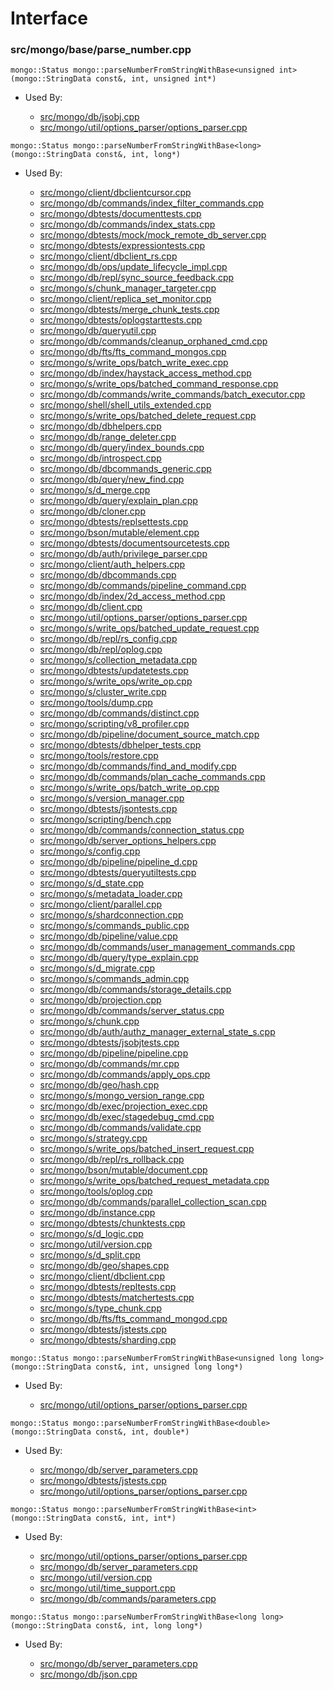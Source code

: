 
# Interface

### src/mongo/base/parse\_number.cpp

<div></div>

    mongo::Status mongo::parseNumberFromStringWithBase<unsigned int>(mongo::StringData const&, int, unsigned int*)

- Used By:

    - [src/mongo/db/jsobj.cpp](../../../bson)
    - [src/mongo/util/options\_parser/options\_parser.cpp](../../../startup\_initialization)

<div></div>

    mongo::Status mongo::parseNumberFromStringWithBase<long>(mongo::StringData const&, int, long*)

- Used By:

    - [src/mongo/client/dbclientcursor.cpp](../../../cpp\_client\_driver)
    - [src/mongo/db/commands/index\_filter\_commands.cpp](../../../database\_commands)
    - [src/mongo/dbtests/documenttests.cpp](../../../unit\_tests)
    - [src/mongo/db/commands/index\_stats.cpp](../../../database\_commands)
    - [src/mongo/dbtests/mock/mock\_remote\_db\_server.cpp](../../../unit\_tests)
    - [src/mongo/dbtests/expressiontests.cpp](../../../unit\_tests)
    - [src/mongo/client/dbclient\_rs.cpp](../../../cpp\_client\_driver)
    - [src/mongo/db/ops/update\_lifecycle\_impl.cpp](../../../update\_system)
    - [src/mongo/db/repl/sync\_source\_feedback.cpp](../../../replication)
    - [src/mongo/s/chunk\_manager\_targeter.cpp](../../../sharding)
    - [src/mongo/client/replica\_set\_monitor.cpp](../../../cpp\_client\_driver)
    - [src/mongo/dbtests/merge\_chunk\_tests.cpp](../../../unit\_tests)
    - [src/mongo/dbtests/oplogstarttests.cpp](../../../unit\_tests)
    - [src/mongo/db/queryutil.cpp](../../../core\_query\_system)
    - [src/mongo/db/commands/cleanup\_orphaned\_cmd.cpp](../../../database\_commands)
    - [src/mongo/db/fts/fts\_command\_mongos.cpp](../../../full\_text\_search\_module)
    - [src/mongo/s/write\_ops/batch\_write\_exec.cpp](../../../new\_wire\_protocol\_write\_commands)
    - [src/mongo/db/index/haystack\_access\_method.cpp](../../../indexing)
    - [src/mongo/s/write\_ops/batched\_command\_response.cpp](../../../new\_wire\_protocol\_write\_commands)
    - [src/mongo/db/commands/write\_commands/batch\_executor.cpp](../../../new\_wire\_protocol\_write\_commands)
    - [src/mongo/shell/shell\_utils\_extended.cpp](../../../mongo\_shell)
    - [src/mongo/s/write\_ops/batched\_delete\_request.cpp](../../../new\_wire\_protocol\_write\_commands)
    - [src/mongo/db/dbhelpers.cpp](../../../client\_and\_operation\_tracking)
    - [src/mongo/db/range\_deleter.cpp](../../../sharding)
    - [src/mongo/db/query/index\_bounds.cpp](../../../core\_query\_system)
    - [src/mongo/db/introspect.cpp](../../../client\_and\_operation\_tracking)
    - [src/mongo/db/dbcommands\_generic.cpp](../../../database\_commands)
    - [src/mongo/db/query/new\_find.cpp](../../../core\_query\_system)
    - [src/mongo/s/d\_merge.cpp](../../../sharding)
    - [src/mongo/db/query/explain\_plan.cpp](../../../core\_query\_system)
    - [src/mongo/db/cloner.cpp](../../../storage\_layer\_structure)
    - [src/mongo/dbtests/replsettests.cpp](../../../unit\_tests)
    - [src/mongo/bson/mutable/element.cpp](../../../bson)
    - [src/mongo/dbtests/documentsourcetests.cpp](../../../unit\_tests)
    - [src/mongo/db/auth/privilege\_parser.cpp](../../../authentication)
    - [src/mongo/client/auth\_helpers.cpp](../../../utilities)
    - [src/mongo/db/dbcommands.cpp](../../../database\_commands)
    - [src/mongo/db/commands/pipeline\_command.cpp](../../../aggregation\_framework)
    - [src/mongo/db/index/2d\_access\_method.cpp](../../../indexing)
    - [src/mongo/db/client.cpp](../../../client\_and\_operation\_tracking)
    - [src/mongo/util/options\_parser/options\_parser.cpp](../../../startup\_initialization)
    - [src/mongo/s/write\_ops/batched\_update\_request.cpp](../../../new\_wire\_protocol\_write\_commands)
    - [src/mongo/db/repl/rs\_config.cpp](../../../replication)
    - [src/mongo/db/repl/oplog.cpp](../../../replication)
    - [src/mongo/s/collection\_metadata.cpp](../../../sharding)
    - [src/mongo/dbtests/updatetests.cpp](../../../unit\_tests)
    - [src/mongo/s/write\_ops/write\_op.cpp](../../../new\_wire\_protocol\_write\_commands)
    - [src/mongo/s/cluster\_write.cpp](../../../sharding)
    - [src/mongo/tools/dump.cpp](../../../tools)
    - [src/mongo/db/commands/distinct.cpp](../../../database\_commands)
    - [src/mongo/scripting/v8\_profiler.cpp](../../../javascript\_libraries)
    - [src/mongo/db/pipeline/document\_source\_match.cpp](../../../aggregation\_framework)
    - [src/mongo/dbtests/dbhelper\_tests.cpp](../../../unit\_tests)
    - [src/mongo/tools/restore.cpp](../../../tools)
    - [src/mongo/db/commands/find\_and\_modify.cpp](../../../database\_commands)
    - [src/mongo/db/commands/plan\_cache\_commands.cpp](../../../database\_commands)
    - [src/mongo/s/write\_ops/batch\_write\_op.cpp](../../../new\_wire\_protocol\_write\_commands)
    - [src/mongo/s/version\_manager.cpp](../../../sharding)
    - [src/mongo/dbtests/jsontests.cpp](../../../unit\_tests)
    - [src/mongo/scripting/bench.cpp](../../../javascript\_libraries)
    - [src/mongo/db/commands/connection\_status.cpp](../../../database\_commands)
    - [src/mongo/db/server\_options\_helpers.cpp](../../../startup\_initialization)
    - [src/mongo/s/config.cpp](../../../sharding)
    - [src/mongo/db/pipeline/pipeline\_d.cpp](../../../aggregation\_framework)
    - [src/mongo/dbtests/queryutiltests.cpp](../../../unit\_tests)
    - [src/mongo/s/d\_state.cpp](../../../sharding)
    - [src/mongo/s/metadata\_loader.cpp](../../../sharding)
    - [src/mongo/client/parallel.cpp](../../../cpp\_client\_driver)
    - [src/mongo/s/shardconnection.cpp](../../../sharding)
    - [src/mongo/s/commands\_public.cpp](../../../sharding)
    - [src/mongo/db/pipeline/value.cpp](../../../aggregation\_framework)
    - [src/mongo/db/commands/user\_management\_commands.cpp](../../../database\_commands)
    - [src/mongo/db/query/type\_explain.cpp](../../../core\_query\_system)
    - [src/mongo/s/d\_migrate.cpp](../../../sharding)
    - [src/mongo/s/commands\_admin.cpp](../../../sharding)
    - [src/mongo/db/commands/storage\_details.cpp](../../../database\_commands)
    - [src/mongo/db/projection.cpp](../../../core\_query\_system)
    - [src/mongo/db/commands/server\_status.cpp](../../../database\_commands)
    - [src/mongo/s/chunk.cpp](../../../sharding)
    - [src/mongo/db/auth/authz\_manager\_external\_state\_s.cpp](../../../authentication)
    - [src/mongo/dbtests/jsobjtests.cpp](../../../unit\_tests)
    - [src/mongo/db/pipeline/pipeline.cpp](../../../aggregation\_framework)
    - [src/mongo/db/commands/mr.cpp](../../../database\_commands)
    - [src/mongo/db/commands/apply\_ops.cpp](../../../database\_commands)
    - [src/mongo/db/geo/hash.cpp](../../../geo\_queries)
    - [src/mongo/s/mongo\_version\_range.cpp](../../../sharding)
    - [src/mongo/db/exec/projection\_exec.cpp](../../../core\_query\_system)
    - [src/mongo/db/exec/stagedebug\_cmd.cpp](../../../core\_query\_system)
    - [src/mongo/db/commands/validate.cpp](../../../database\_commands)
    - [src/mongo/s/strategy.cpp](../../../sharding)
    - [src/mongo/s/write\_ops/batched\_insert\_request.cpp](../../../new\_wire\_protocol\_write\_commands)
    - [src/mongo/db/repl/rs\_rollback.cpp](../../../replication)
    - [src/mongo/bson/mutable/document.cpp](../../../bson)
    - [src/mongo/s/write\_ops/batched\_request\_metadata.cpp](../../../new\_wire\_protocol\_write\_commands)
    - [src/mongo/tools/oplog.cpp](../../../tools)
    - [src/mongo/db/commands/parallel\_collection\_scan.cpp](../../../database\_commands)
    - [src/mongo/db/instance.cpp](../../../storage\_layer\_structure)
    - [src/mongo/dbtests/chunktests.cpp](../../../unit\_tests)
    - [src/mongo/s/d\_logic.cpp](../../../sharding)
    - [src/mongo/util/version.cpp](../../../build\_information)
    - [src/mongo/s/d\_split.cpp](../../../sharding)
    - [src/mongo/db/geo/shapes.cpp](../../../geo\_queries)
    - [src/mongo/client/dbclient.cpp](../../../cpp\_client\_driver)
    - [src/mongo/dbtests/repltests.cpp](../../../unit\_tests)
    - [src/mongo/dbtests/matchertests.cpp](../../../unit\_tests)
    - [src/mongo/s/type\_chunk.cpp](../../../sharding)
    - [src/mongo/db/fts/fts\_command\_mongod.cpp](../../../full\_text\_search\_module)
    - [src/mongo/dbtests/jstests.cpp](../../../unit\_tests)
    - [src/mongo/dbtests/sharding.cpp](../../../unit\_tests)

<div></div>

    mongo::Status mongo::parseNumberFromStringWithBase<unsigned long long>(mongo::StringData const&, int, unsigned long long*)

- Used By:

    - [src/mongo/util/options\_parser/options\_parser.cpp](../../../startup\_initialization)

<div></div>

    mongo::Status mongo::parseNumberFromStringWithBase<double>(mongo::StringData const&, int, double*)

- Used By:

    - [src/mongo/db/server\_parameters.cpp](../../../startup\_initialization)
    - [src/mongo/dbtests/jstests.cpp](../../../unit\_tests)
    - [src/mongo/util/options\_parser/options\_parser.cpp](../../../startup\_initialization)

<div></div>

    mongo::Status mongo::parseNumberFromStringWithBase<int>(mongo::StringData const&, int, int*)

- Used By:

    - [src/mongo/util/options\_parser/options\_parser.cpp](../../../startup\_initialization)
    - [src/mongo/db/server\_parameters.cpp](../../../startup\_initialization)
    - [src/mongo/util/version.cpp](../../../build\_information)
    - [src/mongo/util/time\_support.cpp](../../../utilities)
    - [src/mongo/db/commands/parameters.cpp](../../../database\_commands)

<div></div>

    mongo::Status mongo::parseNumberFromStringWithBase<long long>(mongo::StringData const&, int, long long*)

- Used By:

    - [src/mongo/db/server\_parameters.cpp](../../../startup\_initialization)
    - [src/mongo/db/json.cpp](../../../bson)

